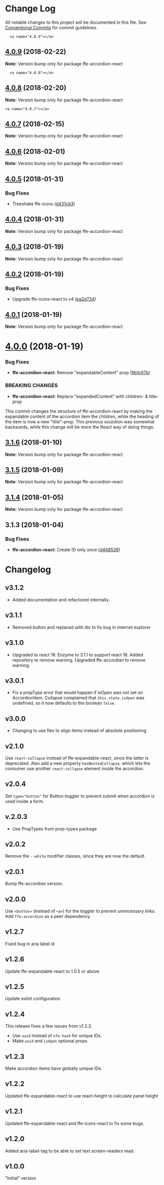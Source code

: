 # Change Log

All notable changes to this project will be documented in this file.
See [Conventional Commits](https://conventionalcommits.org) for commit guidelines.

      <a name="4.0.9"></a>
## [4.0.9](***REMOVED***) (2018-02-22)




**Note:** Version bump only for package ffe-accordion-react

      <a name="4.0.8"></a>
## [4.0.8](***REMOVED***) (2018-02-20)




**Note:** Version bump only for package ffe-accordion-react

    <a name="4.0.7"></a>
## [4.0.7](***REMOVED***) (2018-02-15)




**Note:** Version bump only for package ffe-accordion-react

  <a name="4.0.6"></a>
## [4.0.6](***REMOVED***) (2018-02-01)




**Note:** Version bump only for package ffe-accordion-react

<a name="4.0.5"></a>
## [4.0.5](***REMOVED***) (2018-01-31)


### Bug Fixes

* Treeshake ffe-icons ([d431cb3](***REMOVED***))




<a name="4.0.4"></a>
## [4.0.4](***REMOVED***) (2018-01-31)




**Note:** Version bump only for package ffe-accordion-react

<a name="4.0.3"></a>
## [4.0.3](***REMOVED***) (2018-01-19)




**Note:** Version bump only for package ffe-accordion-react

<a name="4.0.2"></a>
## [4.0.2](***REMOVED***) (2018-01-19)


### Bug Fixes

* Upgrade ffe-icons-react to v4 ([ea2d734](***REMOVED***))




<a name="4.0.1"></a>
## [4.0.1](***REMOVED***) (2018-01-19)




**Note:** Version bump only for package ffe-accordion-react

<a name="4.0.0"></a>
# [4.0.0](***REMOVED***) (2018-01-19)


### Bug Fixes

* **ffe-accordion-react:** Remove "expandableContent" prop ([9b1c67b](***REMOVED***))


### BREAKING CHANGES

* **ffe-accordion-react:** Replace "expandedContent" with children- & title- prop

This commit changes the structure of ffe-accordion-react by making
the expandable content of the accordion item the children, while the heading of the item
is now a new "title"-prop. This previous soulution was somewhat backwards,
while this change will be more the React way of doing things.




<a name="3.1.6"></a>

## [3.1.6](***REMOVED***) (2018-01-10)

**Note:** Version bump only for package ffe-accordion-react

<a name="3.1.5"></a>

## [3.1.5](***REMOVED***) (2018-01-09)

**Note:** Version bump only for package ffe-accordion-react

<a name="3.1.4"></a>

## [3.1.4](***REMOVED***) (2018-01-05)

**Note:** Version bump only for package ffe-accordion-react

<a name="3.1.3"></a>

## 3.1.3 (2018-01-04)

### Bug Fixes

* **ffe-accordion-react:** Create ID only once ([d448528](***REMOVED***))

# Changelog

## v3.1.2

* Added documentation and refactored internally.

## v3.1.1

* Removed button and replaced with div to fix bug in internet explorer

## v3.1.0

* Upgraded to react 16. Enzyme to 3.1.1 to support react 16. Added repository to remove warning.
Upgraded ffe-accordian to remove warning.

## v3.0.1

* Fix a propType error that would happen if isOpen was not set on AccordionItem. Collapse complained that
`this.state.isOpen` was undefined, so it now defaults to the boolean `false`.

## v3.0.0

* Changing to use flex to align items instead of absolute positioning

## v2.1.0

Use `react-collapse` instead of ffe-expandable-react, since the latter is deprecated. Also add a new property
`hasNestedCollapse`, which lets the consumer use another `react-collapse` element inside the accordion.

## v2.0.4

Set `type="button"` for Button-toggler to prevent submit when accordion is used inside a form.

## v.2.0.3

* Use PropTypes from prop-types package

## v2.0.2

Remove the `--white` modifier classes, since they are now the default.

## v2.0.1

Bump ffe-accordion version.

## v2.0.0

Use `<button>` (instead of `<a>`) for the toggler to prevent unnecessary links.
Add `ffe-accordion` as a peer dependency.

## v1.2.7

Fixed bug in aria label id

## v1.2.6

Update ffe-expandable-react to 1.0.5 or above

## v1.2.5

Update eslint configuration

## v1.2.4

This release fixes a few issues from v1.2.3.

* Use `uuid` instead of `nfe-hash` for unique IDs.
* Make `uuid` and `isOpen` optional props.

## v1.2.3

Make accordion items have globally unique IDs.

## v1.2.2

Updated ffe-expandable-react to use react-height to calculate panel height

## v1.2.1

Updated ffe-expandable-react and ffe-icons-react to fix some bugs.

## v1.2.0

Added aria-label-tag to be able to set text screen-readers read.

## v1.0.0

"Initial" version
